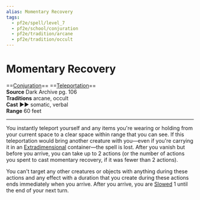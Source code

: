 ```yaml
---
alias: Momentary Recovery
tags:
  - pf2e/spell/level_7
  - pf2e/school/conjuration
  - pf2e/tradition/arcane
  - pf2e/tradition/occult
---
```


# Momentary Recovery

==[Conjuration](../../../Traits/Conjuration.md)== ==[Teleportation](../../../Traits/Teleportation.md)==  
__Source__ Dark Archive pg. 106  
**Traditions** arcane, occult  
**Cast** ►► somatic, verbal  
**Range** 60 feet

---

You instantly teleport yourself and any items you're wearing or holding from your current space to a clear space within range that you can see. If this teleportation would bring another creature with you—even if you're carrying it in an [Extradimensional](../../../Traits/Extradimensional.md) container—the spell is lost. After you vanish but before you arrive, you can take up to 2 actions (or the number of actions you spent to cast momentary recovery, if it was fewer than 2 actions).

You can't target any other creatures or objects with anything during these actions and any effect with a duration that you create during these actions ends immediately when you arrive. After you arrive, you are [Slowed](../../../Conditions/Slowed.md) 1 until the end of your next turn.
